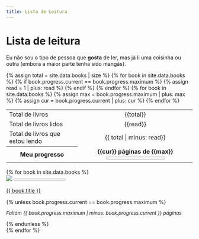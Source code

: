 ```yaml
---
title: Lista de Leitura
---
```

<hgroup>
  <h1>Lista de leitura</h1>
  <p>
    Eu não sou o tipo de pessoa que <b>gosta</b> de ler, mas
    já li uma coisinha ou outra (embora a maior parte tenha
    sido mangás).
  </p>
</hgroup>
<div id="status_biblioteca">
    <table>
        <tbody>
            <tr>
                <td>Total de livros</td>
                {% assign total = site.data.books | size %}
                <td style="text-align: center">{{total}}</td>
            </tr>
            <tr>
                <td>Total de livros lidos</td>
                {% for book in site.data.books %}
                    {% if book.progress.current == book.progress.maximum %}
                        {% assign read = 1 | plus: read %}
                    {% endif %}
                {% endfor %}
                <td style="text-align: center">{{read}}</td>
            </tr>
            <tr>
                <td>Total de livros que estou lendo</td>
                <td style="text-align: center">{{ total | minus: read}}</td>
            </tr>
            <tr>
                <th>Meu progresso</th>
                {% for book in site.data.books %}
                    {% assign max = book.progress.maximum | plus: max %}
                    {% assign cur = book.progress.current | plus: cur %}
                {% endfor %}
                <th class="livro" style="border: none; text-align: center">
                {{cur}} páginas de {{max}}
                <progress value="{{cur}}" max="{{max}}"></progress></th>
            </tr>
        </tbody>
    </table>
</div>
<div id="biblioteca">
{% for book in site.data.books %}
<div class="livro" id="{{ book.title | slugify }}">
    <img loading="lazy" src="/assets/img/books/{{ book.cover }}">
    <progress value="{{ book.progress.current }}" max="{{ book.progress.maximum }}" title="{{ book.progress.current }} páginas lidas de {{ book.progress.maximum }}"></progress>
    <p><a href="{{ book.url }}" target="_blank">{{ book.title }}</a></p>
{% unless book.progress.current == book.progress.maximum %}
    <p style="font-size: small; font-style: italic; color: var(--accent-2);">Faltam {{ book.progress.maximum | minus: book.progress.current }} páginas</p>
{% endunless %}
</div>
{% endfor %}
</div>
